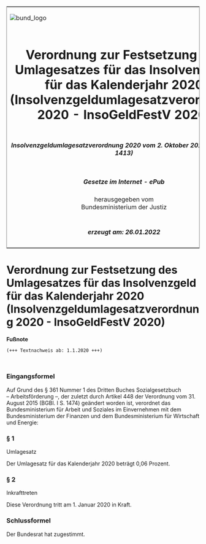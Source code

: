 <span id="DECKBLATT.html"></span>

<table border="0" frame="border" width="100%">

<tr valign="top">

<td align="left">

![bund\_logo](BfJ_2021_Web_de_de.gif)

</td>

<td align="right">

 

</td>

</tr>

<tr align="center" valign="middle">

<td colspan="2">

# Verordnung zur Festsetzung des Umlagesatzes für das Insolvenzgeld für das Kalenderjahr 2020 (Insolvenzgeldumlagesatzverordnung 2020 - InsoGeldFestV 2020)

</td>

</tr>

<tr align="center" valign="middle">

<td colspan="2">

##### Insolvenzgeldumlagesatzverordnung 2020 vom 2. Oktober 2019 (BGBl. I S. 1413)

</td>

</tr>

<tr align="center" valign="middle">

<td colspan="2">

  
  

##### Gesetze im Internet - ePub  
  
herausgegeben vom  
Bundesministerium der Justiz

</td>

</tr>

<tr align="center" valign="bottom">

<td colspan="2">

  
  

##### erzeugt am: 26.01.2022

</td>

</tr>

</table>

<span id="BJNR141300019.html"></span>

# Verordnung zur Festsetzung des Umlagesatzes für das Insolvenzgeld für das Kalenderjahr 2020 (Insolvenzgeldumlagesatzverordnung 2020 - InsoGeldFestV 2020)

<div>

  
**Fußnote**

<div class="jnhtml">

<div>

<div class="jurAbsatz">

  

``` 
(+++ Textnachweis ab: 1.1.2020 +++)

 
```

</div>

</div>

</div>

</div>

<span id="BJNR141300019BJNE000100000.html"></span>

### Eingangsformel  

<div>

<div class="jnhtml">

<div>

<div class="jurAbsatz">

Auf Grund des § 361 Nummer 1 des Dritten Buches Sozialgesetzbuch
<span style="white-space: nowrap">– Arbeitsförderung –,</span> der
zuletzt durch Artikel 448 der Verordnung vom 31. August 2015 (BGBl. I S.
1474) geändert worden ist, verordnet das Bundesministerium für Arbeit
und Soziales im Einvernehmen mit dem Bundesministerium der Finanzen und
dem Bundesministerium für Wirtschaft und Energie:

</div>

</div>

</div>

</div>

<span id="BJNR141300019BJNE000200000.html"></span>

### § 1  
Umlagesatz

<div>

<div class="jnhtml">

<div>

<div class="jurAbsatz">

Der Umlagesatz für das Kalenderjahr 2020 beträgt 0,06 Prozent.

</div>

</div>

</div>

</div>

<span id="BJNR141300019BJNE000300000.html"></span>

### § 2  
Inkrafttreten

<div>

<div class="jnhtml">

<div>

<div class="jurAbsatz">

Diese Verordnung tritt am 1. Januar 2020 in Kraft.

</div>

</div>

</div>

</div>

<span id="BJNR141300019BJNE000400000.html"></span>

### Schlussformel  

<div>

<div class="jnhtml">

<div>

<div class="jurAbsatz">

Der Bundesrat hat zugestimmt.

</div>

</div>

</div>

</div>
